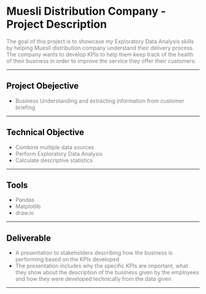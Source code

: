 # Muesli Distribution Company - Project Description

<span style="color:grey">
The goal of this project is to showcase my Exploratory Data Analysis skills by helping Muesli distribution company understand their delivery process. The company wants to develop KPIs to help them keep track of the health of their business in order to improve the service they offer their customers.
</span>

---
## <span style="color:black"> __Project Obejective__ </span>
 
* <span style="color:grey"> Business Understanding and extracting information from customer briefing

---
## <span style="color:black"> __Technical Objective__ </span>
 
* <span style="color:grey"> Combine multiple data sources
* <span style="color:grey"> Perform Exploratory Data Analysis
* <span style="color:grey"> Calculate descriptive statistics
---
## <span style="color:black"> __Tools__ </span>
 
* <span style="color:grey"> Pandas
* <span style="color:grey"> Matplotlib
* <span style="color:grey"> draw.io
---
## <span style="color:black"> __Deliverable__ </span>
 
* <span style="color:grey"> A presentation to stakeholders describing how the business is performing based on the KPIs developed
* <span style="color:grey"> The presentation includes why the specific KPIs are important, what they show about the description of the business given by the employees and how they were developed technically from the data given
---
